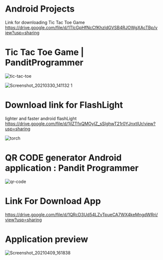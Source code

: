 # Android Projects 
Link for downloading Tic Tac Toe Game https://drive.google.com/file/d/1TlcGpHfNcCfKhzldGVSB4RJOWgXAcTBp/view?usp=sharing
# Tic Tac Toe Game | PanditProgrammer

![tic-tac-toe](https://user-images.githubusercontent.com/65272533/114109936-fc29ba00-98f3-11eb-93d1-f1cddfd872df.png)


![Screenshot_20210330_141132 1](https://user-images.githubusercontent.com/65272533/112960782-5ee7bc80-9162-11eb-96b7-dbbce3ce83e8.jpg)


# Download link for FlashLight
lighter and faster android flashLight
https://drive.google.com/file/d/1jIZTfxQMOyIZ_sSlghwT21r0YJnxtlUr/view?usp=sharing

![torch](https://user-images.githubusercontent.com/65272533/114109914-efa56180-98f3-11eb-84a4-c8c30605a609.png)

# QR CODE generator Android application : Pandit Programmer
![qr-code](https://user-images.githubusercontent.com/65272533/114169360-13e25c00-994f-11eb-812d-bdc25571ed9e.png)

# Link For Download App
https://drive.google.com/file/d/1QRcD3Ud54LZvTpueCA7WX4keMngdWRri/view?usp=sharing
# Application preview
![Screenshot_20210409_161838](https://user-images.githubusercontent.com/65272533/114169701-85220f00-994f-11eb-9306-d65eeaf63897.jpg)


